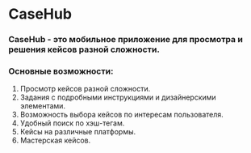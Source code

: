 # CaseHub 
### CaseHub - это мобильное приложение для просмотра и решения кейсов разной сложности. 

### Основные возможности:

1. Просмотр кейсов разной сложности.
2. Задания с подробными инструкциями и дизайнерскими элементами.
3. Возможность выбора кейсов по интересам пользователя.
4. Удобный поиск по хэш-тегам.
5. Кейсы на различные платформы.
6. Мастерская кейсов.
